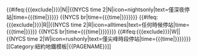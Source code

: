 {{#ifeq:{{{exclude|}}}|N||{{NYCS time 2|N|icon=nightsonly|text=僅深夜停站|time={{{time|}}}}} {{NYCS br|time={{{time|}}}}}}} {{#ifeq:{{{exclude|}}}|R||{{NYCS time 2|R|icon=alltimes|text=任何時候停站|time={{{time|}}}}} {{NYCS br|time={{{time|}}}}}}} {{#ifeq:{{{exclude}}}|W||{{NYCS time 2|W|icon=rushonly|text=僅尖峰時段停站|time={{{time|}}}}}}}<noinclude>
[[Category:紐約地鐵模板|{{PAGENAME}}]]
</noinclude>